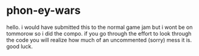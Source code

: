 # phon-ey-wars

hello.
i would have submitted this to the normal game jam but i wont be on tommorow so i did the compo.
if you go through the effort to look through the code you will realize how much of an uncommented (sorry) mess it is.
good luck.
